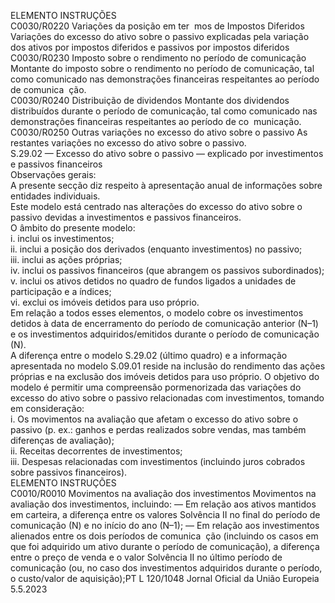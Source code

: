  
ELEMENTO  INSTRUÇÕES  
C0030/R0220  Variações da posição em ter ­
mos de Impostos Diferidos  Variações do excesso do ativo sobre o passivo explicadas pela variação dos ativos 
por impostos diferidos e passivos por impostos diferidos  
C0030/R0230  Imposto sobre o rendimento 
no período de comunicação  Montante do imposto sobre o rendimento no período de comunicação, tal como 
comunicado nas demonstrações financeiras respeitantes ao período de comunica ­
ção.  
C0030/R0240  Distribuição de dividendos  Montante dos dividendos distribuídos durante o período de comunicação, tal 
como comunicado nas demonstrações financeiras respeitantes ao período de co ­
municação.  
C0030/R0250  Outras variações no excesso 
do ativo sobre o passivo  As restantes variações no excesso do ativo sobre o passivo.  
S.29.02 — Excesso do ativo sobre o passivo — explicado por investimentos e passivos financeiros  
Observações gerais:  
A presente secção diz respeito à apresentação anual de informações sobre entidades individuais.  
Este modelo está centrado nas alterações do excesso do ativo sobre o passivo devidas a investimentos e passivos 
financeiros.  
O âmbito do presente modelo:  
i. inclui os investimentos;  
ii. inclui a posição dos derivados (enquanto investimentos) no passivo;  
iii. inclui as ações próprias;  
iv. inclui os passivos financeiros (que abrangem os passivos subordinados);  
v. inclui os ativos detidos no quadro de fundos ligados a unidades de participação e a índices;  
vi. exclui os imóveis detidos para uso próprio.  
Em relação a todos esses elementos, o modelo cobre os investimentos detidos à data de encerramento do período de 
comunicação anterior (N–1) e os investimentos adquiridos/emitidos durante o período de comunicação (N).  
A diferença entre o modelo S.29.02 (último quadro) e a informação apresentada no modelo S.09.01 reside na inclusão 
do rendimento das ações próprias e na exclusão dos imóveis detidos para uso próprio. O objetivo do modelo é permitir 
uma compreensão pormenorizada das variações do excesso do ativo sobre o passivo relacionadas com investimentos, 
tomando em consideração:  
i. Os movimentos na avaliação que afetam o excesso do ativo sobre o passivo (p. ex.: ganhos e perdas realizados sobre 
vendas, mas também diferenças de avaliação);  
ii. Receitas decorrentes de investimentos;  
iii. Despesas relacionadas com investimentos (incluindo juros cobrados sobre passivos financeiros).  
ELEMENTO  INSTRUÇÕES  
C0010/R0010  Movimentos na avaliação dos 
investimentos  Movimentos na avaliação dos investimentos, incluindo: 
— Em relação aos ativos mantidos em carteira, a diferença entre os valores 
Solvência II no final do período de comunicação (N) e no início do ano 
(N–1); 
— Em relação aos investimentos alienados entre os dois períodos de comunica ­
ção (incluindo os casos em que foi adquirido um ativo durante o período de 
comunicação), a diferença entre o preço de venda e o valor Solvência II no 
último período de comunicação (ou, no caso dos investimentos adquiridos 
durante o período, o custo/valor de aquisição);PT  L 120/1048 Jornal Oficial da União Europeia 5.5.2023